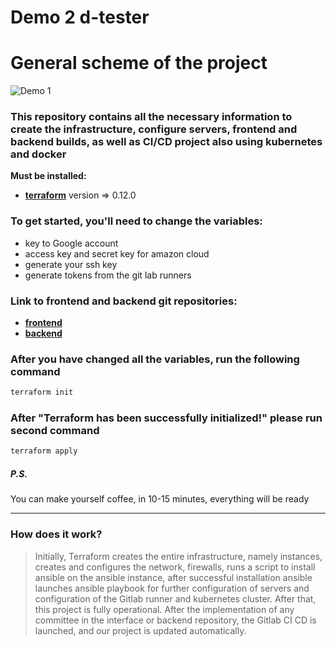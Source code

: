 # Demo 2 d-tester
# General scheme of the project
![Demo 1](http://i.piccy.info/i9/a1db0bd985467c5bcf344063d8b883a0/1599768087/111076/1392829/demo.jpg)
### This repository contains all the necessary information to create the infrastructure, configure servers, frontend and backend builds, as well as CI/CD project also using kubernetes and docker
__Must be installed:__
- __[terraform](https://www.terraform.io/downloads.html)__ version => 0.12.0
### To get started, you'll need to change the variables:
* key to Google account
* access key and secret key for amazon cloud
* generate your ssh key
* generate tokens from the git lab runners
### Link to frontend and backend git repositories:
* __[frontend](https://github.com/OlehKuryshko/IF-105.UI.dtapi.if.ua.io)__
* __[backend](https://github.com/OlehKuryshko/dtapi)__
### After you have changed all the variables, run the following command
```bash
terraform init
```
### After "Terraform has been successfully initialized!" please run second command
```bash
terraform apply
```
##### P.S.
You can make yourself coffee, in 10-15 minutes, everything will be ready
___
### How does it work?
>Initially, Terraform creates the entire infrastructure, namely instances, creates and configures the network, firewalls, runs a script to install ansible on the ansible instance, after successful installation ansible launches ansible playbook for further configuration of servers and configuration of the Gitlab runner and kubernetes cluster. After that, this project is fully operational. After the implementation of any committee in the interface or backend repository, the Gitlab CI CD is launched, and our project is updated automatically.